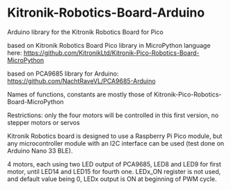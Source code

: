 # Kitronik-Robotics-Board-Arduino
Arduino library for the Kitronik Robotics Board for Pico

based on Kitronik Robotics Board Pico library in MicroPython language here:
https://github.com/KitronikLtd/Kitronik-Pico-Robotics-Board-MicroPython

based on PCA9685 library for Arduino:
https://github.com/NachtRaveVL/PCA9685-Arduino

Names of functions, constants are mostly those of Kitronik-Pico-Robotics-Board-MicroPython

Restrictions: only the four motors will be controlled in this first version, no stepper motors or servos

Kitronik Robotics board is designed to use a Raspberry Pi Pico module, but any microcontroller module 
with an I2C interface can be used (test done on Arduino Nano 33 BLE).

4 motors, each using two LED output of PCA9685, LED8 and LED9 for first motor, until LED14 and LED15 for fourth one.
LEDx_ON register is not used, and default value being 0, LEDx output is ON at beginning of PWM cycle.   
